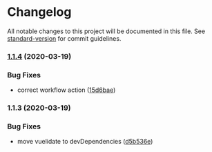 # Changelog

All notable changes to this project will be documented in this file. See [standard-version](https://github.com/conventional-changelog/standard-version) for commit guidelines.

### [1.1.4](https://github.com/atnrpro/vuelidate-improver/compare/v1.1.3...v1.1.4) (2020-03-19)


### Bug Fixes

* correct workflow action ([15d6bae](https://github.com/atnrpro/vuelidate-improver/commit/15d6bae55b01e78964f81037954441c61421aba8))

### 1.1.3 (2020-03-19)


### Bug Fixes

* move vuelidate to devDependencies ([d5b536e](https://github.com/atnrpro/vuelidate-improver/commit/d5b536e0a379b7f8a35580eb3f96e3dcc3dcd38d))
